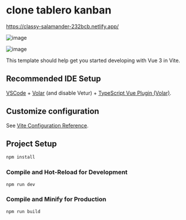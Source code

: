 # clone tablero kanban

https://classy-salamander-232bcb.netlify.app/

![image](https://user-images.githubusercontent.com/83596975/228347336-c2bafabc-61f9-4d2f-8a41-34ad5d2631b5.png)

![image](https://user-images.githubusercontent.com/83596975/228347319-0d4b9565-f40e-479d-901a-9b94df793d3c.png)


This template should help get you started developing with Vue 3 in Vite.

## Recommended IDE Setup

[VSCode](https://code.visualstudio.com/) + [Volar](https://marketplace.visualstudio.com/items?itemName=Vue.volar) (and disable Vetur) + [TypeScript Vue Plugin (Volar)](https://marketplace.visualstudio.com/items?itemName=Vue.vscode-typescript-vue-plugin).

## Customize configuration

See [Vite Configuration Reference](https://vitejs.dev/config/).

## Project Setup

```sh
npm install
```

### Compile and Hot-Reload for Development

```sh
npm run dev
```

### Compile and Minify for Production

```sh
npm run build
```
